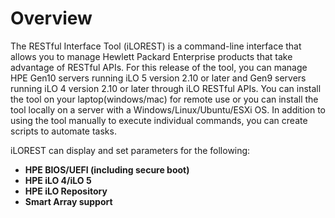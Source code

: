 # Overview

The RESTful Interface Tool (iLOREST) is a command-line interface that allows you to manage Hewlett Packard Enterprise 
products that take advantage of RESTful APIs. For this release of the tool, you can manage HPE Gen10 servers running 
iLO 5 version 2.10 or later and Gen9 servers running iLO 4 version 2.10 or later through iLO RESTful APIs. 
You can install the tool on your laptop(windows/mac) for remote use or you can install the tool locally on a server with a 
Windows/Linux/Ubuntu/ESXi OS. In addition to using the tool manually to execute individual commands, 
you can create scripts to automate tasks.

iLOREST can display and set parameters for the following:

- **HPE BIOS/UEFI (including secure boot)**
- **HPE iLO 4/iLO 5**
- **HPE iLO Repository**
- **Smart Array support**
